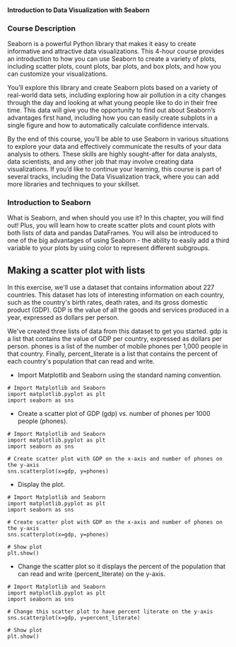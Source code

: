 #### Introduction to Data Visualization with Seaborn

### Course Description

Seaborn is a powerful Python library that makes it easy to create informative and attractive data visualizations. This 4-hour course provides an introduction to how you can use Seaborn to create a variety of plots, including scatter plots, count plots, bar plots, and box plots, and how you can customize your visualizations.

You’ll explore this library and create Seaborn plots based on a variety of real-world data sets, including exploring how air pollution in a city changes through the day and looking at what young people like to do in their free time. This data will give you the opportunity to find out about Seaborn’s advantages first hand, including how you can easily create subplots in a single figure and how to automatically calculate confidence intervals.

By the end of this course, you’ll be able to use Seaborn in various situations to explore your data and effectively communicate the results of your data analysis to others. These skills are highly sought-after for data analysts, data scientists, and any other job that may involve creating data visualizations. If you’d like to continue your learning, this course is part of several tracks, including the Data Visualization track, where you can add more libraries and techniques to your skillset.

### Introduction to Seaborn

What is Seaborn, and when should you use it? In this chapter, you will find out! Plus, you will learn how to create scatter plots and count plots with both lists of data and pandas DataFrames. You will also be introduced to one of the big advantages of using Seaborn - the ability to easily add a third variable to your plots by using color to represent different subgroups.

## Making a scatter plot with lists

In this exercise, we'll use a dataset that contains information about 227 countries. This dataset has lots of interesting information on each country, such as the country's birth rates, death rates, and its gross domestic product (GDP). GDP is the value of all the goods and services produced in a year, expressed as dollars per person.

We've created three lists of data from this dataset to get you started. gdp is a list that contains the value of GDP per country, expressed as dollars per person. phones is a list of the number of mobile phones per 1,000 people in that country. Finally, percent_literate is a list that contains the percent of each country's population that can read and write.

- Import Matplotlib and Seaborn using the standard naming convention.

```
# Import Matplotlib and Seaborn
import matplotlib.pyplot as plt
import seaborn as sns
```

- Create a scatter plot of GDP (gdp) vs. number of phones per 1000 people (phones).

```
# Import Matplotlib and Seaborn
import matplotlib.pyplot as plt
import seaborn as sns

# Create scatter plot with GDP on the x-axis and number of phones on the y-axis
sns.scatterplot(x=gdp, y=phones)
```

- Display the plot.

```
# Import Matplotlib and Seaborn
import matplotlib.pyplot as plt
import seaborn as sns

# Create scatter plot with GDP on the x-axis and number of phones on the y-axis
sns.scatterplot(x=gdp, y=phones)

# Show plot
plt.show()
```

- Change the scatter plot so it displays the percent of the population that can read and write (percent_literate) on the y-axis.

```
# Import Matplotlib and Seaborn
import matplotlib.pyplot as plt
import seaborn as sns

# Change this scatter plot to have percent literate on the y-axis
sns.scatterplot(x=gdp, y=percent_literate)

# Show plot
plt.show()

```